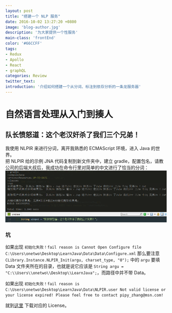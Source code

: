 ```yaml
---
layout: post
title: "搭建一个 NLP 服务"
date: 2016-10-02 13:27:20 +0800
image: 'blog-author.jpg'
description: '为大家提供一个性服务'
main-class: 'frontEnd'
color: '#66CCFF'
tags:
- Redux
- Apollo
- React
- graphQL
categories: Review
twitter_text:
introduction: '介绍如何搭建一个从分词、标注到依存分析的一条龙服务器'
---
```

# 自然语言处理从入门到揍人

## 队长愤怒道：这个老汉奸杀了我们三个兄弟！

我使用 NLPIR 来进行分词，离开我熟悉的 ECMAScript 环境，进入 Java 的世界。  
把 NLPIR 给的示例 JNA 代码复制到新文件夹中，建立 gradle，配置包名，请教公司的后端大叔后，我成功在命令行里对简单的中文进行了恰当的分词：  
![bugs](/assets/img/posts/nlpir1/nlp1.png)

### 坑

如果出现 ```初始化失败！fail reason is Cannot Open Configure file C:\Users\onetwo\Desktop\LearnJava\Data\Data\Configure.xml``` 那么要注意 ```CLibrary.Instance.NLPIR_Init(argu, charset_type, "0");``` 中的 ```argu``` 要填 Data 文件夹所在的目录，也就是说它应该是 ```String argu = "C:\\Users\\onetwo\\Desktop\\LearnJava";```，而路径中并不带 Data。

如果出现 ```初始化失败！fail reason is C:\Users\onetwo\Desktop\LearnJava\Data\NLPIR.user Not valid license or your license expired! Please feel free to contact pipy_zhang@msn.com!```  

就到[这里](https://github.com/NLPIR-team/NLPIR/tree/master/License/license%20for%20a%20month) 下载对应的 License。  
